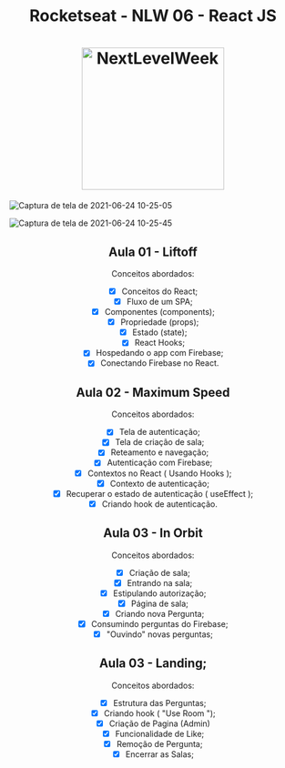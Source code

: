<h1 align="center">
Rocketseat - NLW 06 - React JS
</h1>

<h1 align="center">
    <img alt="NextLevelWeek" title="#NextLevelWeek" src="https://res.cloudinary.com/practicaldev/image/fetch/s--thEbyjLu--/c_imagga_scale,f_auto,fl_progressive,h_900,q_auto,w_1600/https://dev-to-uploads.s3.amazonaws.com/uploads/articles/4qa1g2dsx1hre7hjjlze.png" width="250px" />
</h1>

![Captura de tela de 2021-06-24 10-25-05](https://user-images.githubusercontent.com/77814658/123271516-4c69ee80-d4d7-11eb-9f53-35a4d79271cd.png)


![Captura de tela de 2021-06-24 10-25-45](https://user-images.githubusercontent.com/77814658/123271519-4d9b1b80-d4d7-11eb-930e-807e30e43ccc.png)




<div align="center">
  <h2 align="center"
  >
   Aula 01 - Liftoff
   </h2>
  Conceitos abordados:

- [X] Conceitos do React;
- [X] Fluxo de um SPA;
- [X] Componentes (components);
- [X] Propriedade (props);
- [X] Estado (state);
- [X] React Hooks;
- [X] Hospedando o app com Firebase;
- [X] Conectando Firebase no React.
</div>

<div align="center">
  <h2 align="center"
  >
   Aula 02 - Maximum Speed
   </h2>
  Conceitos abordados:

- [X] Tela de autenticação;
- [X] Tela de criação de sala;
- [X] Reteamento e navegação;
- [X] Autenticação com Firebase;
- [X] Contextos no React ( Usando Hooks );
- [X] Contexto de autenticação;
- [X] Recuperar o estado de autenticação ( useEffect );
- [X] Criando hook de autenticação.
</div>


<div align="center">
  <h2 align="center"
  >
   Aula 03 - In Orbit
   </h2>
  Conceitos abordados:

- [X] Criação de sala;
- [X] Entrando na sala;
- [X] Estipulando autorização;
- [X] Página de sala;
- [X] Criando nova Pergunta;
- [X] Consumindo perguntas do Firebase;
- [X] "Ouvindo" novas perguntas;
</div>

<div align="center">
  <h2 align="center"
  >
   Aula 03 - Landing;
   </h2>
  Conceitos abordados:

- [X] Estrutura das Perguntas;
- [X] Criando hook ( "Use Room ");
- [X] Criação de Pagina (Admin)
- [X] Funcionalidade de Like;
- [X] Remoção de Pergunta;
- [X] Encerrar as Salas;

</div>